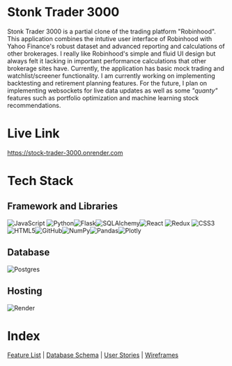 # Stonk Trader 3000
Stonk Trader 3000 is a partial clone of the trading platform "Robinhood". This application combines the intutive user interface of Robinhood with Yahoo Finance's robust dataset and advanced reporting and calculations of other brokerages. I really like Robinhood's simple and fluid UI design but always felt it lacking in important performance calculations that other brokerage sites have. Currently, the application has basic mock trading and watchlist/screener functionality. I am currently working on implementing backtesting and retirement planning features. For the future, I plan on implementing websockets for live data updates as well as some *"quanty"* features such as portfolio optimization and machine learning stock recommendations.

# Live Link
https://stock-trader-3000.onrender.com

# Tech Stack
## Framework and Libraries
![JavaScript](https://img.shields.io/badge/javascript-%23323330.svg?style=for-the-badge&logo=javascript&logoColor=%23F7DF1E) ![Python](https://img.shields.io/badge/python-3670A0?style=for-the-badge&logo=python&logoColor=ffdd54)![Flask](https://img.shields.io/badge/Express.js-404D59?style=for-the-badge)![SQLAlchemy](https://img.shields.io/badge/SQLAlchemy-%2523323330.svg?style=for-the-badge&logo=sqlalchemy)![React](https://img.shields.io/badge/react-%2320232a.svg?style=for-the-badge&logo=react&logoColor=%2361DAFB) ![Redux](https://img.shields.io/badge/redux-%23593d88.svg?style=for-the-badge&logo=redux&logoColor=white) ![CSS3](https://img.shields.io/badge/css3-%231572B6.svg?style=for-the-badge&logo=css3&logoColor=white) ![HTML5](https://img.shields.io/badge/html5-%23E34F26.svg?style=for-the-badge&logo=html5&logoColor=white)![GitHub](https://img.shields.io/badge/github-%23121011.svg?style=for-the-badge&logo=github&logoColor=white)![NumPy](https://img.shields.io/badge/numpy-%23013243.svg?style=for-the-badge&logo=numpy&logoColor=white)![Pandas](https://img.shields.io/badge/pandas-%23150458.svg?style=for-the-badge&logo=pandas&logoColor=white)![Plotly](https://img.shields.io/badge/Plotly-%233F4F75.svg?style=for-the-badge&logo=plotly&logoColor=white)

## Database
![Postgres](https://img.shields.io/badge/postgres-%23316192.svg?style=for-the-badge&logo=postgresql&logoColor=white)

## Hosting
![Render](https://img.shields.io/badge/Render-%46E3B7.svg?style=for-the-badge&logo=render&logoColor=white)

# Index
[Feature List]([https://](https://github.com/jiangroyce/stonk-trader-3000/wiki/MVP's-Feature-List)) | [Database Schema](https://github.com/jiangroyce/stonk-trader-3000/wiki/Database-Schema) | [User Stories](https://github.com/jiangroyce/stonk-trader-3000/wiki/User-Stories) | [Wireframes](https://github.com/jiangroyce/stonk-trader-3000/wiki/Wireframes)
